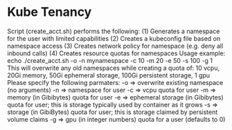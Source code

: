 # Kube Tenancy

Script (create_acct.sh) performs the following: 
(1) Generates a namespace for the user with limited capabilities
(2) Creates a kubeconfig file based on namespace access
(3) Creates network policy for namespace (e.g. deny all inbound calls)
(4) Creates resource quotas for namespaces
Usage example: 
echo ./create_acct.sh -o -n mynamespace -c 10 -m 20 -e 50 -s 100 -g 1
This will overwrite any old namespaces while creating a quota of: 
10 vcpu, 20Gi memory, 50Gi ephemeral storage, 100Gi persistent storage, 1 gpu
Please specify the following parmaters: 
-o => overwrite existing namespace (no arguments)
-n => namespace for user
-c => vcpu quota for user
-m => memory (in Gibibytes) quota for user
-e => ephemeral storage (in Gibibytes) quota for user; this is storage typically used by container as it grows
-s => storage (in GibiBytes) quota for user; this is storage claimed by persistent volume claims
-g => gpu (in integer numbers) quota for a user (defaults to 0)
